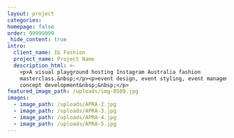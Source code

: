 ```yaml
---
layout: project
categories:
homepage: false
order: 99999999
_hide_content: true
intro:
  client_name: IG Fashion
  project_name: Project Name
  description_html: >-
    <p>A visual playground hosting Instagram Australia fashion
    masterclass.&nbsp;</p><p>event design, event styling, event management,
    concept development&nbsp;&nbsp;</p>
featured_image_path: /uploads/img-0509.jpg
images:
  - image_path: /uploads/APRA-2.jpg
  - image_path: /uploads/APRA-3.jpg
  - image_path: /uploads/APRA-4.jpg
  - image_path: /uploads/APRA-5.jpg
---
```

